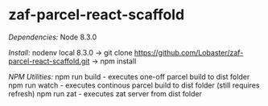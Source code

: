 # zaf-parcel-react-scaffold
*Dependencies:* Node 8.3.0

*Install:*
nodenv local 8.3.0 -> git clone https://github.com/Lobaster/zaf-parcel-react-scaffold.git -> npm install

*NPM Utilities:*
npm run build - executes one-off parcel build to dist folder
npm run watch - executes continous parcel build to dist folder (still requires refresh)
npm run zat - executes zat server from dist folder

